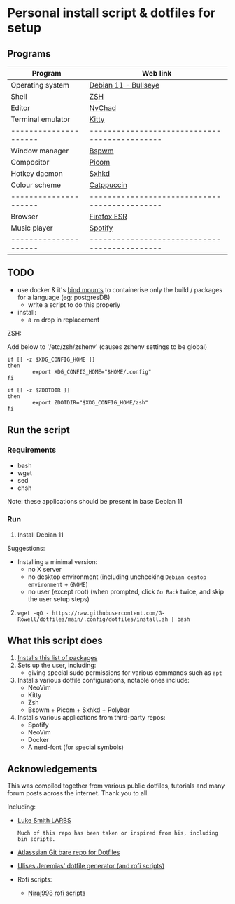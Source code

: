 # Personal install script & dotfiles for setup

## Programs

| Program               | Web link                                      |
| --------------------- | --------------------------------------------- |
| Operating system      | [Debian 11 - Bullseye](https://www.debian.org/releases/bullseye/) |
| Shell                 | [ZSH](https://www.zsh.org/)                   |
| Editor                | [NvChad](https://github.com/NvChad/NvChad)    |
| Terminal emulator     | [Kitty](https://github.com/kovidgoyal/kitty)  |
| --------------------- | --------------------------------------------- |
| Window manager        | [Bspwm](https://github.com/baskerville/bspwm) |
| Compositor            | [Picom](https://github.com/yshui/picom)       |
| Hotkey daemon         | [Sxhkd](https://github.com/baskerville/sxhkd) |
| Colour scheme         | [Catppuccin](https://github.com/catppuccin/catppuccin) |
| --------------------- | --------------------------------------------- |
| Browser               | [Firefox ESR](https://www.mozilla.org/en-US/firefox/new/) |
| Music player          | [Spotify](https://www.spotify.com/)           |
| --------------------- | --------------------------------------------- |


## TODO

- use docker & it's [bind mounts](https://docs.docker.com/storage/bind-mounts/) to containerise only the build / packages for a language (eg: postgresDB)
   - write a script to do this properly
- install:
   - a `rm` drop in replacement

ZSH:

Add below to '/etc/zsh/zshenv' (causes zshenv settings to be global)
```shell
if [[ -z $XDG_CONFIG_HOME ]]
then
        export XDG_CONFIG_HOME="$HOME/.config"
fi

if [[ -z $ZDOTDIR ]]
then
        export ZDOTDIR="$XDG_CONFIG_HOME/zsh"
fi
```

## Run the script

### Requirements

- bash
- wget
- sed
- chsh

Note: these applications should be present in base Debian 11

### Run

1. Install Debian 11

Suggestions:
- Installing a minimal version:
   - no X server
   - no desktop environment (including unchecking `Debian destop environment` + `GNOME`)
   - no user (except root) (when prompted, click `Go Back` twice, and skip the user setup steps)

2. ```shell
   wget -qO - https://raw.githubusercontent.com/G-Rowell/dotfiles/main/.config/dotfiles/install.sh | bash
   ```

## What this script does

1. [Installs this list of packages](https://github.com/G-Rowell/dotfiles/blob/main/.config/dotfiles/package-list.txt)
2. Sets up the user, including:
   - giving special sudo permissions for various commands such as `apt`
3. Installs various dotfile configurations, notable ones include:
   - NeoVim
   - Kitty
   - Zsh
   - Bspwm + Picom + Sxhkd + Polybar
4. Installs various applications from third-party repos:
   - Spotify
   - NeoVim
   - Docker
   - A nerd-font (for special symbols)

## Acknowledgements

This was compiled together from various public dotfiles, tutorials and many forum posts across the internet. Thank you to all.

Including:

- [Luke Smith LARBS](https://github.com/LukeSmithxyz/LARBS/)
      
      Much of this repo has been taken or inspired from his, including bin scripts.

- [Atlasssian Git bare repo for Dotfiles](https://www.atlassian.com/git/tutorials/dotfiles)

- [Ulises Jeremias' dotfile generator (and rofi scripts)](https://github.com/ulises-jeremias/dotfiles)

- Rofi scripts:
   - [Niraj998 rofi scripts](https://github.com/niraj998/Rofi-Scripts)
